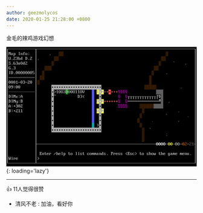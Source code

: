 ```yaml
---
author: geezmolycos
date: 2020-01-25 21:28:00 +0800
---
```


金毛的辣鸡游戏幻想

![](/assets/images/qq-zone/2020-01-25-game.png){: loading='lazy'}

---
👍 11人觉得很赞

- 清风不老 : 加油，看好你
